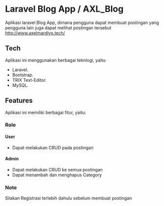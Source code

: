 # Laravel Blog App / AXL_Blog
Aplikasi laravel Blog App, dimana pengguna dapat membuat postingan yang pengguna lain juga dapat melihat postingan tersebut
http://www.axelmardiyo.tech/

## Tech

Aplikasi ini menggunakan berbagai teknlogi, yaitu:

- Laravel.
- Bootstrap.
- TRIX Text-Editor.
- MySQL.

## Features
Aplikasi ini memiliki berbagai fitur, yaitu:

### Role
#### User
- Dapat melakukan CRUD pada postingan

#### Admin
- Dapat melakukan CRUD ke semua postingan
- Dapat menambah dan menghapus Category

### Note
Silakan Registrasi terlebih dahulu sebelum membuat postingan
